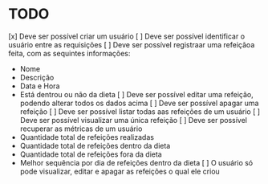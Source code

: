 # TODO
[x] Deve ser possível criar um usuário
[ ] Deve ser possível identificar o usuário entre as requisições
[ ] Deve ser possível registraar uma refeiçãoa feita, com as sequintes informações:
   - Nome
   - Descrição
   - Data e Hora
   - Está dentrou ou não da dieta
[ ] Deve ser possível editar uma refeição, podendo alterar todos os dados acima
[ ] Deve ser possível apagar uma refeição
[ ] Deve ser possível listar todas aas refeições de um usuário
[ ] Deve ser possível visualizar uma única refeição
[ ] Deve ser possível recuperar as métricas de um usuário
   - Quantidade total de refeições realizadas
   - Quantidade total de refeições dentro da dieta
   - Quantidade total de refeições fora da dieta
   - Melhor sequência por dia de refeições dentro da dieta
[ ] O usuário só pode visualizar, editar e apagar as refeições o qual ele criou
